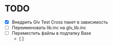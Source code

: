 # TODO

- [x] Внедрить Glv Test Cross пакет в зависимость
- [ ] Переименовать lib.inc на glv_lib.inc
- [ ] Переместить файлы в подпапку Base
  - [ ] 